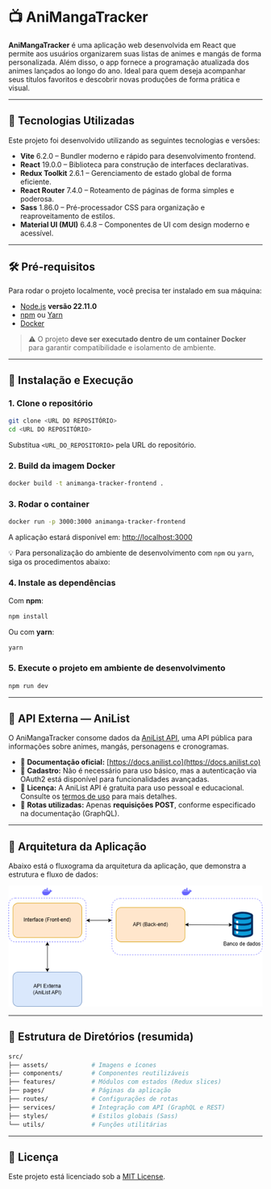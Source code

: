 # 📺 AniMangaTracker

**AniMangaTracker** é uma aplicação web desenvolvida em React que permite aos usuários organizarem suas listas de animes e mangás de forma personalizada. Além disso, o app fornece a programação atualizada dos animes lançados ao longo do ano. Ideal para quem deseja acompanhar seus títulos favoritos e descobrir novas produções de forma prática e visual.

---

## 🚀 Tecnologias Utilizadas

Este projeto foi desenvolvido utilizando as seguintes tecnologias e versões:

- **Vite** 6.2.0 – Bundler moderno e rápido para desenvolvimento frontend.
- **React** 19.0.0 – Biblioteca para construção de interfaces declarativas.
- **Redux Toolkit** 2.6.1 – Gerenciamento de estado global de forma eficiente.
- **React Router** 7.4.0 – Roteamento de páginas de forma simples e poderosa.
- **Sass** 1.86.0 – Pré-processador CSS para organização e reaproveitamento de estilos.
- **Material UI (MUI)** 6.4.8 – Componentes de UI com design moderno e acessível.

---

## 🛠️ Pré-requisitos

Para rodar o projeto localmente, você precisa ter instalado em sua máquina:

- [Node.js](https://nodejs.org/) **versão 22.11.0**
- [npm](https://www.npmjs.com/) ou [Yarn](https://yarnpkg.com/)
- [Docker](https://www.docker.com/)

> ⚠️ O projeto **deve ser executado dentro de um container Docker** para garantir compatibilidade e isolamento de ambiente.

---

## 🚀 Instalação e Execução

### 1. Clone o repositório

```bash
git clone <URL DO REPOSITÓRIO>
cd <URL DO REPOSITÓRIO>
```
Substitua `<URL_DO_REPOSITORIO>` pela URL do repositório.

### 2. Build da imagem Docker

```bash
docker build -t animanga-tracker-frontend .
```

### 3. Rodar o container

```bash
docker run -p 3000:3000 animanga-tracker-frontend
```

A aplicação estará disponível em: [http://localhost:3000](http://localhost:3000)

💡 Para personalização do ambiente de desenvolvimento com `npm` ou `yarn`, siga os procedimentos abaixo:

### 4. Instale as dependências

Com **npm**:

```bash
npm install
```

Ou com **yarn**:

```bash
yarn
```

### 5. Execute o projeto em ambiente de desenvolvimento

```bash
npm run dev
```

---

## 📡 API Externa — AniList

O AniMangaTracker consome dados da [AniList API](https://anilist.co/), uma API pública para informações sobre animes, mangás, personagens e cronogramas.

- 📘 **Documentação oficial:** [https://docs.anilist.co](https://docs.anilist.co)
- 🔑 **Cadastro:** Não é necessário para uso básico, mas a autenticação via OAuth2 está disponível para funcionalidades avançadas.
- 📄 **Licença:** A AniList API é gratuita para uso pessoal e educacional. Consulte os [termos de uso](https://anilist.co/legal) para mais detalhes.
- 🔁 **Rotas utilizadas:** Apenas **requisições POST**, conforme especificado na documentação (GraphQL).

---

## 🧭 Arquitetura da Aplicação

Abaixo está o fluxograma da arquitetura da aplicação, que demonstra a estrutura e fluxo de dados:

![Diagrama da Arquitetura](./DiagramaProjeto.png)

---

## 📂 Estrutura de Diretórios (resumida)

```bash
src/
├── assets/            # Imagens e ícones
├── components/        # Componentes reutilizáveis
├── features/          # Módulos com estados (Redux slices)
├── pages/             # Páginas da aplicação
├── routes/            # Configurações de rotas
├── services/          # Integração com API (GraphQL e REST)
├── styles/            # Estilos globais (Sass)
└── utils/             # Funções utilitárias
```

---

## 📃 Licença

Este projeto está licenciado sob a [MIT License](LICENSE).